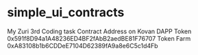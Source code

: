 # simple_ui_contracts
My Zuri 3rd Coding task 
Contract Address on Kovan 
DAPP Token
0x591f8D94a1A48236ED4BF2fAbB2aedBE81F76707
Token Farm
0xA83108b1b6CDDeE7104D62389fA9a8e6C5c1d4Fb
